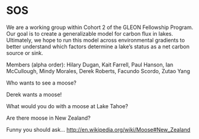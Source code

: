 ﻿# SOS
We are a working group within Cohort 2 of the GLEON Fellowship Program. Our goal is to create a generalizable model for carbon flux in lakes. Ultimately, we hope to run this model across environmental gradients to better understand which factors determine a lake’s status as a net carbon source or sink.

Members (alpha order): Hilary Dugan, Kait Farrell, Paul Hanson, Ian McCullough, Mindy Morales, Derek Roberts, Facundo Scordo, Zutao Yang

Who wants to see a moose?

Derek wants a moose!

What would you do with a moose at Lake Tahoe? 

Are there moose in New Zealand?

Funny you should ask... 
http://en.wikipedia.org/wiki/Moose#New_Zealand
